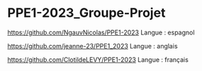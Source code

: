 # PPE1-2023_Groupe-Projet

https://github.com/NgauvNicolas/PPE1-2023
Langue : espagnol

https://github.com/jeanne-23/PPE1_2023
Langue : anglais

https://github.com/ClotildeLEVY/PPE1-2023
Langue : français
